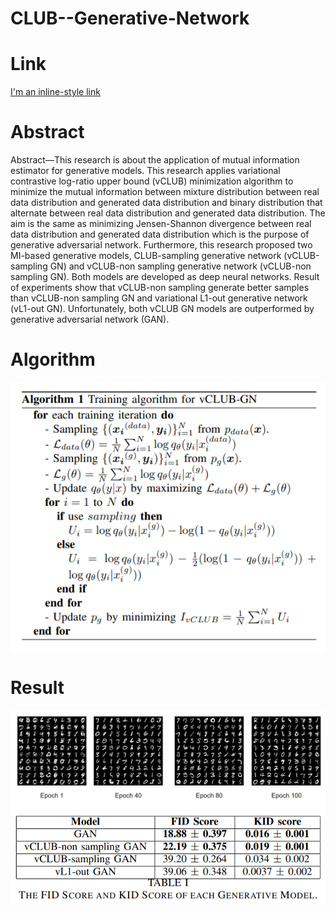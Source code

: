 # CLUB--Generative-Network
# Link
[I'm an inline-style link](https://www.researchgate.net/publication/349881819_Variational_Contrastive_Log_Ratio_Upper_Bound_of_Mutual_Information_for_Training_Generative_Model)
# Abstract
Abstract—This research is about the application of mutual
information estimator for generative models. This research applies variational contrastive log-ratio upper bound (vCLUB)
minimization algorithm to minimize the mutual information
between mixture distribution between real data distribution and
generated data distribution and binary distribution that alternate
between real data distribution and generated data distribution.
The aim is the same as minimizing Jensen-Shannon divergence
between real data distribution and generated data distribution
which is the purpose of generative adversarial network. Furthermore, this research proposed two MI-based generative models,
CLUB-sampling generative network (vCLUB-sampling GN) and
vCLUB-non sampling generative network (vCLUB-non sampling
GN). Both models are developed as deep neural networks. Result
of experiments show that vCLUB-non sampling generate better
samples than vCLUB-non sampling GN and variational L1-out
generative network (vL1-out GN). Unfortunately, both vCLUB
GN models are outperformed by generative adversarial network
(GAN).

# Algorithm
![alt text](https://github.com/MarshalArijona/CLUB--Generative-Network/blob/main/algorithm.PNG?raw=true)

# Result
![alt text](https://github.com/MarshalArijona/CLUB--Generative-Network/blob/main/generated_CLGAN_non_sampling.PNG?raw=true)
![alt text](https://github.com/MarshalArijona/CLUB--Generative-Network/blob/main/score.PNG?raw=true)
